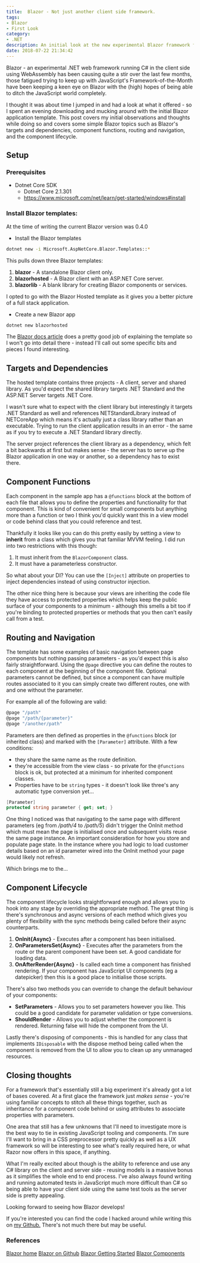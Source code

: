 ```yaml
---
title:  Blazor - Not just another client side framework. 
tags: 
- Blazor
- First Look
category:
- .NET
description: An initial look at the new experimental Blazor framework for running .NET on the client. 
date: 2018-07-22 21:34:42
---
```


Blazor - an experimental .NET web framework running C# in the client side using WebAssembly has been causing quite a stir over the last few months, those fatigued trying to keep up with JavaScript's Framework-of-the-Month have been keeping a keen eye on Blazor with the (high) hopes of being able to ditch the JavaScript world completely. 

I thought it was about time I jumped in and had a look at what it offered - so I spent an evening downloading and mucking around with the initial Blazor application template. This post covers my initial observations and thoughts while doing so and covers some simple Blazor topics such as Blazor's targets and dependencies, component functions, routing and navigation, and the component lifecycle. 

<!-- More --> 

## Setup
### Prerequisites
- Dotnet Core SDK
    - Dotnet Core 2.1.301
    - https://www.microsoft.com/net/learn/get-started/windows#install

### Install Blazor templates: 
At the time of writing the current Blazor version was 0.4.0
- Install the Blazor templates  
``` sh
dotnet new -i Microsoft.AspNetCore.Blazor.Templates::*
```

This pulls down three Blazor templates: 
1. **blazor** - A standalone Blazor client only.
2. **blazorhosted** - A Blazor client with an ASP.NET Core server. 
3. **blazorlib** - A blank library for creating Blazor components or services.

I opted to go with the Blazor Hosted template as it gives you a better picture of a full stack application. 
- Create a new Blazor app  
``` sh
dotnet new blazorhosted
```

The [Blazor docs article](https://blazor.net/docs/tutorials/build-your-first-blazor-app.html#build-components) does a pretty good job of explaining the template so I won't go into detail there - instead I'll call out some specific bits and pieces I found interesting. 

## Targets and Dependencies
The hosted template contains three projects - A client, server and shared library. As you'd expect the shared library targets .NET Standard and the ASP.NET Server targets .NET Core.

I wasn't sure what to expect with the client library but interestingly it targets .NET Standard as well and references NETStandardLibrary instead of NETCoreApp which means it's actually just a class library rather than an executable. Trying to run the client application results in an error - the same as if you try to execute a .NET Standard library directly. 

The server project references the client library as a dependency, which felt a bit backwards at first but makes sense - the server has to serve up the Blazor application in one way or another, so a dependency has to exist there. 

## Component Functions
Each component in the sample app has a `@functions` block at the bottom of each file that allows you to define the properties and functionality for that component. This is kind of convenient for small components but anything more than a function or two I think you'd quickly want this in a view model or code behind class that you could reference and test. 

Thankfully it looks like you can do this pretty easily by setting a view to **inherit** from a class which gives you that familiar MVVM feeling. I did run into two restrictions with this though: 
1. It must inherit from the `BlazorComponent` class.
2. It must have a parameterless constructor. 

So what about your DI? You can use the `[Inject]` attribute on properties to inject dependencies instead of using constructor injection. 

The other nice thing here is because your views are inheriting the code file they have access to protected properties which helps keep the public surface of your components to a minimum - although this smells a bit too if you're binding to protected properties or methods that you then can't easily call from a test. 

## Routing and Navigation
The template has some examples of basic navigation between page components but nothing passing parameters - as you'd expect this is also fairly straightforward. Using the `@page` directive you can define the routes to each component at the beginning of the component file. Optional parameters cannot be defined, but since a component can have multiple routes associated to it you can simply create two different routes, one with and one without the parameter. 

For example all of the following are valid: 
``` csharp
@page "/path"
@page "/path/{parameter}"
@page "/another/path"
```

Parameters are then defined as properties in the `@functions` block (or inherited class) and marked with the `[Parameter]` attribute. With a few conditions: 
- they share the same name as the route definition. 
- they're accessible from the view class - so private for the `@functions` block is ok, but protected at a minimum for inherited component classes. 
- Properties have to be `string` types - it doesn't look like three's any automatic type conversion yet...

``` csharp
[Parameter]
protected string parameter { get; set; }
```

One thing I noticed was that navigating to the same page with different parameters (eg from */path/4* to */path/5*) didn't trigger the OnInit method which must mean the page is initialised once and subsequent visits reuse the same page instance. An important consideration for how you store and populate page state. In the instance where you had logic to load customer details based on an id parameter wired into the OnInit method your page would likely not refresh.

Which brings me to the... 

## Component Lifecycle
The component lifecycle looks straightforward enough and allows you to hook into any stage by overriding the appropriate method. The great thing is there's synchronous and async versions of each method which gives you plenty of flexibility with the sync methods being called before their async counterparts.  

1. **OnInit{Async}** - Executes after a component has been initialised. 
1. **OnParametersSet{Async}** - Executes after the parameters from the route or the parent component have been set. A good candidate for loading data. 
1. **OnAfterRender{Async}** - Is called each time a component has finished rendering. If your component has JavaScript UI components (eg a datepicker) then this is a good place to initialise those scripts. 

There's also two methods you can override to change the default behaviour of your components: 
- **SetParameters** - Allows you to set parameters however you like. This could be a good candidate for parameter validation or type conversions. 
- **ShouldRender** - Allows you to adjust whether the component is rendered. Returning false will hide the component from the UI. 

Lastly there's disposing of components - this is handled for any class that implements `IDisposable` with the dispose method being called when the component is removed from the UI to allow you to clean up any unmanaged resources. 

## Closing thoughts

For a framework that's essentially still a big experiment it's already got a lot of bases covered. At a first glace the framework just *makes sense* - you're using familiar concepts to stitch all these things together, such as inheritance for a component code behind or using attributes to associate properties with parameters.  

One area that still has a few unknowns that I'll need to investigate more is the best way to tie in existing JavaScript tooling and components. I'm sure I'll want to bring in a CSS preprocessor pretty quickly as well as a UX framework so will be interesting to see what's really required here, or what Razor now offers in this space, if anything. 

What I'm really excited about though is the ability to reference and use any C# library on the client and server side - reusing models is a massive bonus as it simplifies the whole end to end process. I've also always found writing and running automated tests in JavaScript much more difficult than C# so being able to have your client side using the same test tools as the server side is pretty appealing. 

Looking forward to seeing how Blazor develops! 

If you're interested you can find the code I hacked around while writing this on [my Github.](https://github.com/Julian-Robinson/FirstLook-Blazor) There's not much there but may be useful. 


### References
[Blazor home](https://blazor.net/index.html)
[Blazor on Github](https://github.com/aspnet/Blazor)
[Blazor Getting Started](https://blazor.net/docs/get-started.html)
[Blazor Components](https://blazor.net/docs/components/index.html)